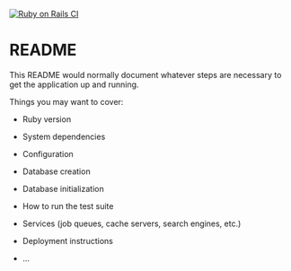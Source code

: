 [![Ruby on Rails CI](https://github.com/joshparkerj/cc-portfolio/actions/workflows/rubyonrails.yml/badge.svg)](https://github.com/joshparkerj/cc-portfolio/actions/workflows/rubyonrails.yml)

# README

This README would normally document whatever steps are necessary to get the
application up and running.

Things you may want to cover:

* Ruby version

* System dependencies

* Configuration

* Database creation

* Database initialization

* How to run the test suite

* Services (job queues, cache servers, search engines, etc.)

* Deployment instructions

* ...
